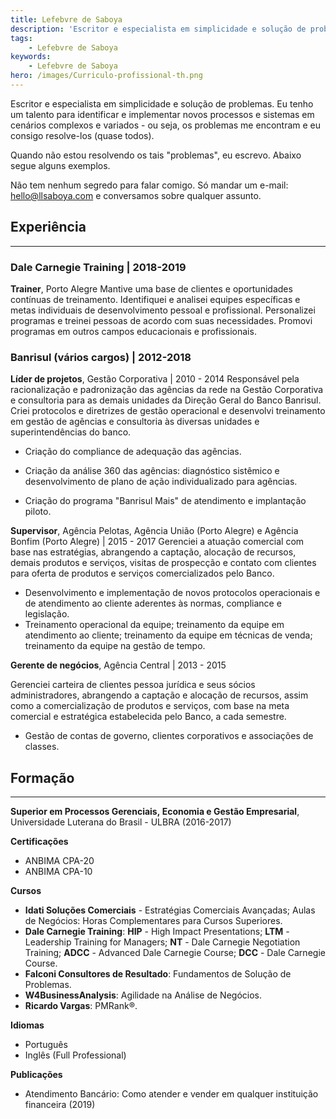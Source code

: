 ```yaml
---
title: Lefebvre de Saboya
description: 'Escritor e especialista em simplicidade e solução de problemas. '
tags:
    - Lefebvre de Saboya
keywords:
    - Lefebvre de Saboya
hero: /images/Curriculo-profissional-th.png
---
```

Escritor e especialista em simplicidade e solução de problemas. Eu tenho um talento para identificar e implementar novos processos e sistemas em cenários complexos e variados - ou seja, os problemas me encontram e eu consigo resolve-los (quase todos).

Quando não estou resolvendo os tais "problemas", eu escrevo. Abaixo segue alguns exemplos. 

Não tem nenhum segredo para falar comigo. Só mandar um e-mail: [hello@llsaboya.com](mailto:hello@llsaboya.com) e conversamos sobre qualquer assunto.

Experiência
---------

-----------------------------------------------------------

### Dale Carnegie Training | 2018-2019

**Trainer**, Porto Alegre 
Mantive uma base de clientes e oportunidades contínuas de treinamento. Identifiquei e analisei equipes específicas e metas individuais de desenvolvimento pessoal e profissional. Personalizei programas e treinei pessoas de acordo com suas necessidades. Promovi programas em outros campos educacionais e profissionais.

### **Banrisul** (vários cargos) | 2012-2018

**Líder de projetos**, Gestão Corporativa | 2010 - 2014
Responsável pela racionalização e padronização das agências da rede na Gestão Corporativa e consultoria para as demais unidades da Direção Geral do Banco Banrisul. Criei protocolos e diretrizes de gestão operacional e desenvolvi treinamento em gestão de agências e consultoria às diversas unidades e superintendências do banco.

- Criação do compliance de adequação das agências.

- Criação da análise 360 das agências: diagnóstico sistêmico e desenvolvimento de plano de ação individualizado para agências.

- Criação do programa "Banrisul Mais" de atendimento e implantação piloto.

**Supervisor**, Agência Pelotas, Agência União (Porto Alegre) e Agência  Bonfim (Porto Alegre) | 2015 - 2017
Gerenciei a atuação comercial com base nas estratégias, abrangendo a captação, alocação de recursos, demais produtos e serviços, visitas de prospecção e contato com clientes para oferta de produtos e serviços comercializados pelo Banco.

- Desenvolvimento e implementação de novos protocolos operacionais e de atendimento ao cliente aderentes às normas, compliance e legislação.
- Treinamento operacional da equipe; treinamento da equipe em atendimento ao cliente; treinamento da equipe em técnicas de venda; treinamento da equipe na gestão de tempo.

**Gerente de negócios**, Agência Central | 2013 - 2015 

Gerenciei carteira de clientes pessoa jurídica e seus sócios administradores, abrangendo a captação e alocação de recursos, assim como a comercialização de produtos e serviços, com base na meta comercial e estratégica estabelecida pelo Banco, a cada semestre.

- Gestão de contas de governo, clientes corporativos e associações de classes.

Formação
--------------------

---------------------------------

**Superior em Processos Gerenciais, Economia e Gestão Empresarial**, Universidade Luterana do Brasil - ULBRA (2016-2017)

**Certificações**

- ANBIMA CPA-20
- ANBIMA CPA-10

**Cursos**

- **Idati Soluções Comerciais** - Estratégias Comerciais Avançadas; Aulas de Negócios: Horas Complementares para Cursos Superiores.
- **Dale Carnegie Training**: **HIP** - High Impact Presentations; **LTM** - Leadership Training for Managers; **NT** - Dale Carnegie Negotiation Training; **ADCC** - Advanced Dale Carnegie Course; **DCC** - Dale Carnegie Course.
- **Falconi Consultores de Resultado**: Fundamentos de Solução de Problemas.
- **W4BusinessAnalysis**: Agilidade na Análise de Negócios.
- **Ricardo Vargas**: PMRank®.

**Idiomas**

- Português 
- Inglês (Full Professional)

**Publicações**

- Atendimento Bancário: Como atender e vender em qualquer instituição financeira (2019)
